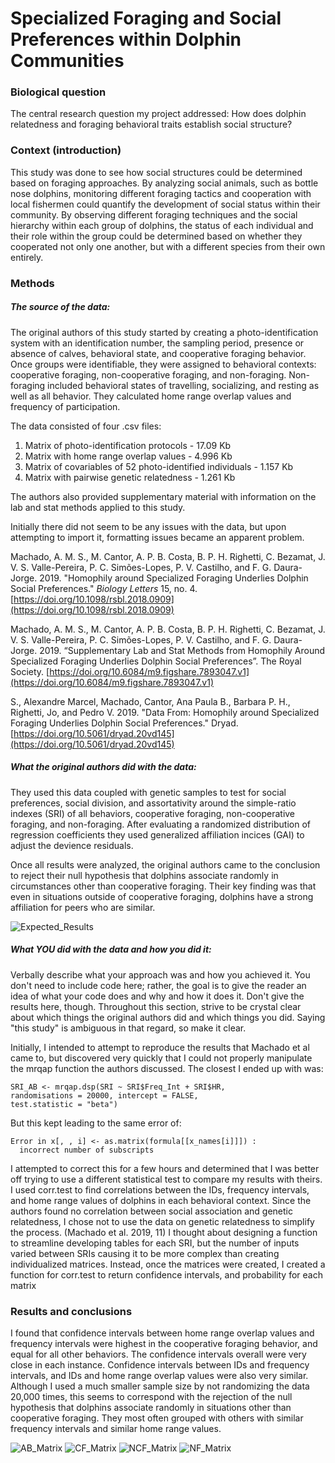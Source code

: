 ﻿# Specialized Foraging and Social Preferences within Dolphin Communities
### Biological question

The central research question my project addressed: How does dolphin relatedness and foraging behavioral traits establish social structure?

### Context (introduction)

This study was done to see how social structures could be determined based on foraging approaches. By analyzing social animals, such as bottle nose dolphins, monitoring different foraging tactics and cooperation with local fishermen could quantify the development of social status within their community. By observing different foraging techniques and the social hierarchy within each group of dolphins, the status of each individual and their role within the group could be determined based on whether they cooperated not only one another, but with a different species from their own entirely.

### Methods

##### The source of the data:

The original authors of this study started by creating a photo-identification system with an identification number, the sampling period, presence or absence of calves, behavioral state, and cooperative foraging behavior. Once groups were identifiable, they were assigned to behavioral contexts: cooperative foraging, non-cooperative foraging, and non-foraging. Non-foraging included behavioral states of travelling, socializing, and resting as well as all behavior. They calculated home range overlap values and frequency of participation. 

The data consisted of four .csv files:
 1. Matrix of photo-identification protocols - 17.09 Kb
 2. Matrix with home range overlap values - 4.996 Kb
 3. Matrix of covariables of 52 photo-identified individuals - 1.157 Kb
 4. Matrix with pairwise genetic relatedness - 1.261 Kb  

The authors also provided supplementary material with information on the lab and stat methods applied to this study.

Initially there did not seem to be any issues with the data, but upon attempting to import it, formatting issues became an apparent problem. 

Machado, A. M. S., M. Cantor, A. P. B. Costa, B. P. H. Righetti, C. Bezamat, J. V. S. Valle-Pereira, P. C. Simões-Lopes, P. V. Castilho, and F. G. Daura-Jorge. 2019. "Homophily around Specialized Foraging Underlies Dolphin Social Preferences."  _Biology Letters_ 15, no. 4. 
[https://doi.org/10.1098/rsbl.2018.0909](https://doi.org/10.1098/rsbl.2018.0909)

Machado, A. M. S., M. Cantor, A. P. B. Costa, B. P. H. Righetti, C. Bezamat, J. V. S. Valle-Pereira, P. C. Simões-Lopes, P. V. Castilho, and F. G. Daura-Jorge. 2019. “Supplementary Lab and Stat Methods from Homophily Around Specialized Foraging Underlies Dolphin Social Preferences”. The Royal Society. [https://doi.org/10.6084/m9.figshare.7893047.v1](https://doi.org/10.6084/m9.figshare.7893047.v1)

S., Alexandre Marcel, Machado, Cantor, Ana Paula B., Barbara P. H., Righetti, Jo, and Pedro V. 2019. "Data From: Homophily around Specialized Foraging Underlies Dolphin Social Preferences." Dryad.  
[https://doi.org/10.5061/dryad.20vd145](https://doi.org/10.5061/dryad.20vd145)

##### What the original authors did with the data:

They used this data coupled with genetic samples to test for social preferences, social division, and assortativity around the simple-ratio indexes (SRI) of all behaviors, cooperative foraging, non-cooperative foraging, and non-foraging. After evaluating a randomized distribution of regression coefficients they used generalized affiliation incices (GAI) to adjust the devience residuals.

Once all results were analyzed, the original authors came to the conclusion to reject their null hypothesis that dolphins associate randomly in circumstances other than cooperative foraging. Their key finding was that even in situations outside of cooperative foraging, dolphins have a strong affiliation for peers who are similar.

![Expected_Results](C:\Users\user\Desktop\School\Spring_2019\Computational_Biology\compBioSandbox\newGitRepo\Independent_Project\Expected_results.jpg)

##### What  _YOU_  did with the data and how you did it:

Verbally describe what your approach was and how you achieved it. You don't need to include code here; rather, the goal is to give the reader an idea of what your code does and why and how it does it. Don't give the results here, though. Throughout this section, strive to be crystal clear about which things the original authors did and which things you did. Saying "this study" is ambiguous in that regard, so make it clear.

Initially, I intended to attempt to reproduce the results that Machado et al came to, but discovered very quickly that I could not properly manipulate the mrqap function the authors discussed. The closest I ended up with was: 
```
SRI_AB <- mrqap.dsp(SRI ~ SRI$Freq_Int + SRI$HR, 
randomisations = 20000, intercept = FALSE, 
test.statistic = "beta")
```
But this kept leading to the same error of:
```
Error in x[, , i] <- as.matrix(formula[[x_names[i]]]) : 
  incorrect number of subscripts
  ```
  I attempted to correct this for a few hours and determined that I was better off trying to use a different statistical test to compare my results with theirs. I used corr.test to find correlations between the IDs, frequency intervals, and home range values of dolphins in each behavioral context. Since the authors found no correlation between social association and genetic relatedness, I chose not to use the data on genetic relatedness to simplify the process. (Machado et al. 2019, 11)
I thought about designing a function to  streamline developing tables for each SRI, but the number of inputs varied between SRIs causing it to be more complex than creating individualized matrices. Instead, once the matrices were created, I created a function for corr.test to return confidence intervals, and probability for each matrix


### Results and conclusions

I found that confidence intervals between home range overlap values and frequency intervals were highest in the cooperative foraging behavior, and equal for all other behaviors. The confidence intervals overall were very close in each instance. Confidence intervals between IDs and frequency intervals, and IDs and home range overlap values were also very similar. Although I used a much smaller sample size by not randomizing the data 20,000 times, this seems to correspond with the rejection of the null hypothesis that dolphins associate randomly in situations other than cooperative foraging. They most often grouped with others with similar frequency intervals and similar home range values.

![AB_Matrix](C:\Users\user\Desktop\School\Spring_2019\Computational_Biology\compBioSandbox\newGitRepo\Independent_Project\AB_Matrix.PNG)
![CF_Matrix](C:\Users\user\Desktop\School\Spring_2019\Computational_Biology\compBioSandbox\newGitRepo\Independent_Project\CF_Matrix.PNG)
![NCF_Matrix](C:\Users\user\Desktop\School\Spring_2019\Computational_Biology\compBioSandbox\newGitRepo\Independent_Project\NCF_Matrix.PNG)
![NF_Matrix](C:\Users\user\Desktop\School\Spring_2019\Computational_Biology\compBioSandbox\newGitRepo\Independent_Project\NF_Matrix.PNG)
